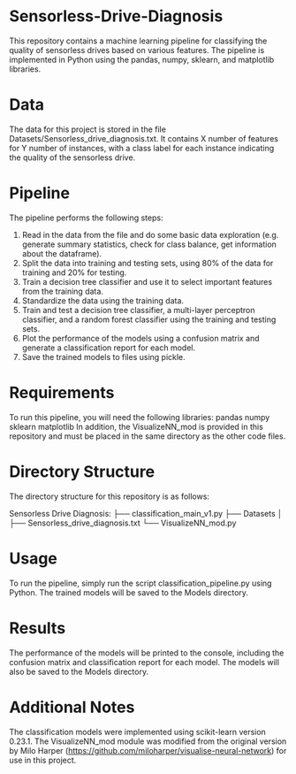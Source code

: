 # Sensorless-Drive-Diagnosis
This repository contains a machine learning pipeline for classifying the quality of sensorless drives based on various features. The pipeline is implemented in Python using the pandas, numpy, sklearn, and matplotlib libraries.

# Data
The data for this project is stored in the file Datasets/Sensorless_drive_diagnosis.txt. It contains X number of features for Y number of instances, with a class label for each instance indicating the quality of the sensorless drive.

# Pipeline
The pipeline performs the following steps:
1. Read in the data from the file and do some basic data exploration (e.g. generate summary statistics, check for class balance, get information about the dataframe).
2. Split the data into training and testing sets, using 80% of the data for training and 20% for testing.
3. Train a decision tree classifier and use it to select important features from the training data.
4. Standardize the data using the training data.
5. Train and test a decision tree classifier, a multi-layer perceptron classifier, and a random forest classifier using the training and testing sets.
6. Plot the performance of the models using a confusion matrix and generate a classification report for each model.
7. Save the trained models to files using pickle.

# Requirements
To run this pipeline, you will need the following libraries:
    pandas
    numpy
    sklearn
    matplotlib
In addition, the VisualizeNN_mod is provided in this repository and must be placed in the same directory as the other code files.

# Directory Structure
The directory structure for this repository is as follows:

Sensorless Drive Diagnosis:
├── classification_main_v1.py
├── Datasets
│   ├── Sensorless_drive_diagnosis.txt
└── VisualizeNN_mod.py

# Usage
To run the pipeline, simply run the script classification_pipeline.py using Python. The trained models will be saved to the Models directory.

# Results
The performance of the models will be printed to the console, including the confusion matrix and classification report for each model. The models will also be saved to the Models directory.

# Additional Notes
The classification models were implemented using scikit-learn version 0.23.1.
The VisualizeNN_mod module was modified from the original version by Milo Harper (https://github.com/miloharper/visualise-neural-network) for use in this project.
